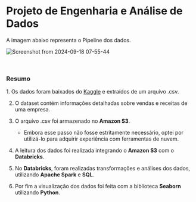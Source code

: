 <h1>Projeto de Engenharia e Análise de Dados</h1>
<p>A imagem abaixo representa o Pipeline dos dados.</p>

![Screenshot from 2024-09-18 07-55-44](https://github.com/user-attachments/assets/9aed1e49-c3e5-421b-952c-3c6574800aaf)

<br>
<h3>Resumo</h3>
1. Os dados foram baixados do <a href="https://www.kaggle.com/datasets/abdullah0a/retail-sales-data-with-seasonal-trends-and-marketing">Kaggle</a> e extraídos de um arquivo .csv.

2. O dataset contém informações detalhadas sobre vendas e receitas de uma empresa.
   
3. O arquivo .csv foi armazenado no **Amazon S3**.
     - Embora esse passo não fosse estritamente necessário, optei por utilizá-lo para adquirir experiência com ferramentas de nuvem.

4. A leitura dos dados foi realizada integrando o **Amazon S3** com o **Databricks**.
  
5. No **Databricks**, foram realizadas transformações e análises dos dados, utilizando **Apache Spark** e **SQL**.

6. Por fim a visualização dos dados foi feita com a biblioteca **Seaborn** utilizando **Python**.
